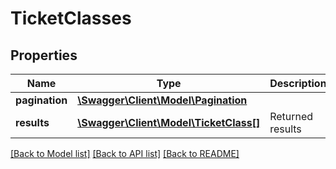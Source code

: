 # TicketClasses

## Properties
Name | Type | Description | Notes
------------ | ------------- | ------------- | -------------
**pagination** | [**\Swagger\Client\Model\Pagination**](Pagination.md) |  | [optional] 
**results** | [**\Swagger\Client\Model\TicketClass[]**](TicketClass.md) | Returned results | [optional] 

[[Back to Model list]](../README.md#documentation-for-models) [[Back to API list]](../README.md#documentation-for-api-endpoints) [[Back to README]](../README.md)


